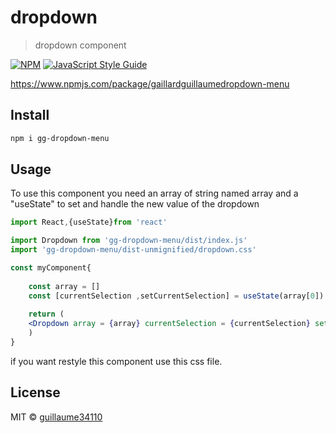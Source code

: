 # dropdown

> dropdown component

[![NPM](https://img.shields.io/npm/v/dropdown.svg)](https://www.npmjs.com/package/dropdown) [![JavaScript Style Guide](https://img.shields.io/badge/code_style-standard-brightgreen.svg)](https://standardjs.com)

https://www.npmjs.com/package/gaillardguillaumedropdown-menu
## Install

```bash
npm i gg-dropdown-menu
```

## Usage
To use this component you need an array of string named array and a "useState" to set and handle the new value of the dropdown
```jsx
import React,{useState}from 'react'

import Dropdown from 'gg-dropdown-menu/dist/index.js'
import 'gg-dropdown-menu/dist-unmignified/dropdown.css'

const myComponent{
    
    const array = []
    const [currentSelection ,setCurrentSelection] = useState(array[0])
  
    return (
    <Dropdown array = {array} currentSelection = {currentSelection} setCurrentSelection = {setCurrentSelection}/>
    )
}

```

if you want restyle this component use this css file.

## License

MIT © [guillaume34110](https://github.com/guillaume34110)
